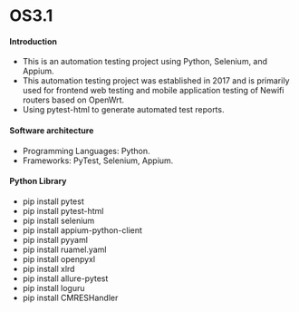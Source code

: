 # OS3.1

#### Introduction
- This is an automation testing project using Python, Selenium, and Appium.
- This automation testing project was established in 2017 and is primarily used for frontend web testing and mobile application testing of Newifi routers based on OpenWrt.
- Using pytest-html to generate automated test reports.

#### Software architecture
- Programming Languages: Python.
- Frameworks: PyTest, Selenium, Appium.

#### Python Library

- pip install pytest
- pip install pytest-html
- pip install selenium
- pip install appium-python-client
- pip install pyyaml
- pip install ruamel.yaml
- pip install openpyxl
- pip install xlrd
- pip install allure-pytest
- pip install loguru
- pip install CMRESHandler

